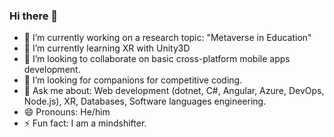 ### Hi there 👋

- 🔭 I’m currently working on a research topic: "Metaverse in Education"
- 🌱 I’m currently learning XR with Unity3D
- 👯 I’m looking to collaborate on basic cross-platform mobile apps development.
- 🤔 I’m looking for companions for competitive coding.
- 💬 Ask me about: Web development (dotnet, C#, Angular, Azure, DevOps, Node.js), XR, Databases, Software languages engineering. 
- 😄 Pronouns: He/him
- ⚡ Fun fact: I am a mindshifter.

<!--
<img src="https://github.com/mohanch16/mohanch16/blob/main/hello-world.png" alt="Hello world">

<p align="center"> 
  Visitor count<br>
  <img src="https://profile-counter.glitch.me/sagar-viradiya/count.svg" />
</p>
-->
